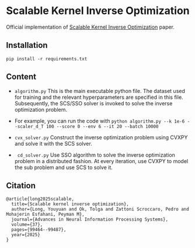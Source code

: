 # Scalable Kernel Inverse Optimization

Official implementation of [Scalable Kernel Inverse Optimization](https://neurips.cc/virtual/2024/poster/95494) paper.

## Installation

```pip install -r requirements.txt```

## Content

-  ```algorithm.py```
This is the main executable python file. 
The dataset used for training and the relevant hyperparameters are specified in this file. 
Subsequently, the SCS/SSO solver is invoked to solve the inverse optimization problem.
* For example, you can run the code with `python algorithm.py --k 1e-6 --scaler_d_T 100 --score 0 --env 6 --it 20 --batch 10000`

- ```cvx_solver.py```
Construct the inverse optimization problem using CVXPY and solve it with the SCS solver.

- ``` cd_solver.py```
Use SSO algorithm to solve the inverse optimization problem in a distributed fashion.
At every iteration, use CVXPY to model the sub problem and use SCS to solve it.

## Citation

```
@article{long2025scalable,
  title={Scalable kernel inverse optimization},
  author={Long, Youyuan and Ok, Tolga and Zattoni Scroccaro, Pedro and Mohajerin Esfahani, Peyman M},
  journal={Advances in Neural Information Processing Systems},
  volume={37},
  pages={99464--99487},
  year={2025}
}
```
